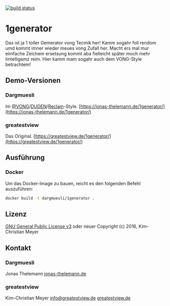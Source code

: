 [![build status](https://travis-ci.com/dargmuesli/1generator.svg?branch=master)](https://travis-ci.com/dargmuesli/1generator "build status")

# 1generator
Das ist ja 1 toller Gemerator vong Tecmik her!
Kamm sogahr foll rendom umd kommt imner wieder meues vong Zufall her.
Macht ers mal mur eimfache Zeichem ersetsung kommt aba fielleicht später moch mehr Imtelligemz reim.
Hier kamm mam sogahr auch dem VONG-Style betrachtem!

## Demo-Versionen

### Dargmuesli
Im [@VONG](https://www.facebook.com/VongMir/)/[DUDEN](http://www.duden.de/)/[Reclam](https://www.reclam.de/)-Style.
[https://jonas-thelemann.de/1generator/](https://jonas-thelemann.de/1generator/)

### greatestview
Das Original.
[https://greatestview.de/1generator/](https://greatestview.de/1generator/)

## Ausführung

### Docker
Um das Docker-Image zu bauen, reicht es den folgenden Befehl auszuführen:

```bash
docker build -t dargmuesli/1generator .
```

## Lizenz
[GNU General Public License v3](http://www.gnu.org/licenses/gpl-3.0.html) oder neuer
Copyright (c) 2016, Kim-Christian Meyer

## Kontakt

### Dargmuesli
Jonas Thelemann
[jonas-thelemann.de](https://jonas-thelemann.de)

### greatestview
Kim-Christian Meyer
[info@greatestview.de](mailto:info@greatestview.de)
[greatestview.de](https://greatestview.de)
